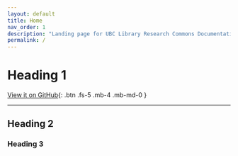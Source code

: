 ```yaml
---
layout: default
title: Home
nav_order: 1
description: "Landing page for UBC Library Research Commons Documentation"
permalink: /
---
```


# Heading 1

[View it on GitHub](https://researchcommons.library.ubc.ca/){: .btn .fs-5 .mb-4 .mb-md-0 }

---

## Heading 2

### Heading 3

